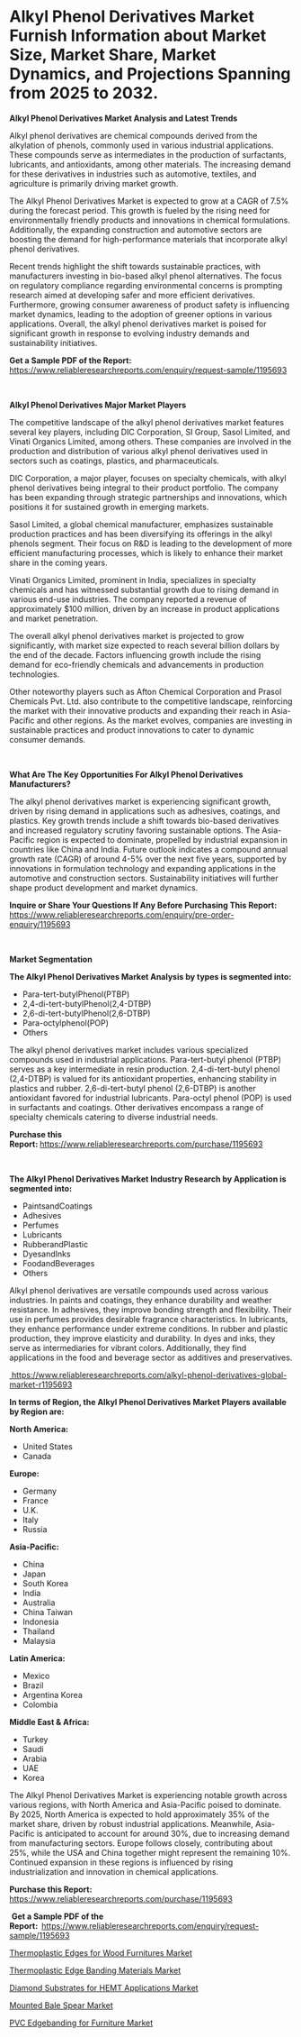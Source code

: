 <p><h1>Alkyl Phenol Derivatives Market Furnish Information about Market Size, Market Share, Market Dynamics, and Projections Spanning from 2025 to 2032.</h1></p><p><strong>Alkyl Phenol Derivatives Market Analysis and Latest Trends</strong></p>
<p><p>Alkyl phenol derivatives are chemical compounds derived from the alkylation of phenols, commonly used in various industrial applications. These compounds serve as intermediates in the production of surfactants, lubricants, and antioxidants, among other materials. The increasing demand for these derivatives in industries such as automotive, textiles, and agriculture is primarily driving market growth.</p><p>The Alkyl Phenol Derivatives Market is expected to grow at a CAGR of 7.5% during the forecast period. This growth is fueled by the rising need for environmentally friendly products and innovations in chemical formulations. Additionally, the expanding construction and automotive sectors are boosting the demand for high-performance materials that incorporate alkyl phenol derivatives.</p><p>Recent trends highlight the shift towards sustainable practices, with manufacturers investing in bio-based alkyl phenol alternatives. The focus on regulatory compliance regarding environmental concerns is prompting research aimed at developing safer and more efficient derivatives. Furthermore, growing consumer awareness of product safety is influencing market dynamics, leading to the adoption of greener options in various applications. Overall, the alkyl phenol derivatives market is poised for significant growth in response to evolving industry demands and sustainability initiatives.</p></p>
<p><strong>Get a Sample PDF of the Report:&nbsp;</strong> <a href="https://www.reliableresearchreports.com/enquiry/request-sample/1195693?utm_campaign=32&utm_medium=2&utm_source=Github&utm_content=ia&utm_term=22032025&utm_id=alkyl-phenol-derivatives">https://www.reliableresearchreports.com/enquiry/request-sample/1195693</a></p>
<p>&nbsp;</p>
<p><strong>Alkyl Phenol Derivatives Major Market Players</strong></p>
<p><p>The competitive landscape of the alkyl phenol derivatives market features several key players, including DIC Corporation, SI Group, Sasol Limited, and Vinati Organics Limited, among others. These companies are involved in the production and distribution of various alkyl phenol derivatives used in sectors such as coatings, plastics, and pharmaceuticals.</p><p>DIC Corporation, a major player, focuses on specialty chemicals, with alkyl phenol derivatives being integral to their product portfolio. The company has been expanding through strategic partnerships and innovations, which positions it for sustained growth in emerging markets.</p><p>Sasol Limited, a global chemical manufacturer, emphasizes sustainable production practices and has been diversifying its offerings in the alkyl phenols segment. Their focus on R&D is leading to the development of more efficient manufacturing processes, which is likely to enhance their market share in the coming years.</p><p>Vinati Organics Limited, prominent in India, specializes in specialty chemicals and has witnessed substantial growth due to rising demand in various end-use industries. The company reported a revenue of approximately $100 million, driven by an increase in product applications and market penetration.</p><p>The overall alkyl phenol derivatives market is projected to grow significantly, with market size expected to reach several billion dollars by the end of the decade. Factors influencing growth include the rising demand for eco-friendly chemicals and advancements in production technologies.</p><p>Other noteworthy players such as Afton Chemical Corporation and Prasol Chemicals Pvt. Ltd. also contribute to the competitive landscape, reinforcing the market with their innovative products and expanding their reach in Asia-Pacific and other regions. As the market evolves, companies are investing in sustainable practices and product innovations to cater to dynamic consumer demands.</p></p>
<p>&nbsp;</p>
<p><strong>What Are The Key Opportunities For Alkyl Phenol Derivatives Manufacturers?</strong></p>
<p><p>The alkyl phenol derivatives market is experiencing significant growth, driven by rising demand in applications such as adhesives, coatings, and plastics. Key growth trends include a shift towards bio-based derivatives and increased regulatory scrutiny favoring sustainable options. The Asia-Pacific region is expected to dominate, propelled by industrial expansion in countries like China and India. Future outlook indicates a compound annual growth rate (CAGR) of around 4-5% over the next five years, supported by innovations in formulation technology and expanding applications in the automotive and construction sectors. Sustainability initiatives will further shape product development and market dynamics.</p></p>
<p><strong>Inquire or Share Your Questions If Any Before Purchasing This Report:</strong> <a href="https://www.reliableresearchreports.com/enquiry/pre-order-enquiry/1195693?utm_campaign=32&utm_medium=2&utm_source=Github&utm_content=ia&utm_term=22032025&utm_id=alkyl-phenol-derivatives">https://www.reliableresearchreports.com/enquiry/pre-order-enquiry/1195693</a></p>
<p>&nbsp;</p>
<p><strong>Market Segmentation</strong></p>
<p><strong>The Alkyl Phenol Derivatives Market Analysis by types is segmented into:</strong></p>
<p><ul><li>Para-tert-butylPhenol(PTBP)</li><li>2,4-di-tert-butylPhenol(2,4-DTBP)</li><li>2,6-di-tert-butylPhenol(2,6-DTBP)</li><li>Para-octylphenol(POP)</li><li>Others</li></ul></p>
<p><p>The alkyl phenol derivatives market includes various specialized compounds used in industrial applications. Para-tert-butyl phenol (PTBP) serves as a key intermediate in resin production. 2,4-di-tert-butyl phenol (2,4-DTBP) is valued for its antioxidant properties, enhancing stability in plastics and rubber. 2,6-di-tert-butyl phenol (2,6-DTBP) is another antioxidant favored for industrial lubricants. Para-octyl phenol (POP) is used in surfactants and coatings. Other derivatives encompass a range of specialty chemicals catering to diverse industrial needs.</p></p>
<p><strong>Purchase this Report:&nbsp;</strong><a href="https://www.reliableresearchreports.com/purchase/1195693?utm_campaign=32&utm_medium=2&utm_source=Github&utm_content=ia&utm_term=22032025&utm_id=alkyl-phenol-derivatives">https://www.reliableresearchreports.com/purchase/1195693</a></p>
<p>&nbsp;</p>
<p><strong>The Alkyl Phenol Derivatives Market Industry Research by Application is segmented into:</strong></p>
<p><ul><li>PaintsandCoatings</li><li>Adhesives</li><li>Perfumes</li><li>Lubricants</li><li>RubberandPlastic</li><li>DyesandInks</li><li>FoodandBeverages</li><li>Others</li></ul></p>
<p><p>Alkyl phenol derivatives are versatile compounds used across various industries. In paints and coatings, they enhance durability and weather resistance. In adhesives, they improve bonding strength and flexibility. Their use in perfumes provides desirable fragrance characteristics. In lubricants, they enhance performance under extreme conditions. In rubber and plastic production, they improve elasticity and durability. In dyes and inks, they serve as intermediaries for vibrant colors. Additionally, they find applications in the food and beverage sector as additives and preservatives.</p></p>
<p><a href="https://www.reliableresearchreports.com/alkyl-phenol-derivatives-global-market-r1195693?utm_campaign=32&utm_medium=2&utm_source=Github&utm_content=ia&utm_term=22032025&utm_id=alkyl-phenol-derivatives">&nbsp;https://www.reliableresearchreports.com/alkyl-phenol-derivatives-global-market-r1195693</a></p>
<p><strong>In terms of Region, the Alkyl Phenol Derivatives Market Players available by Region are:</strong></p>
<p>
    <p> <strong> North America: </strong>
        <ul>
            <li>United States</li>
            <li>Canada</li>
        </ul>
        </p> 
    <p> <strong> Europe: </strong>
        <ul>
            <li>Germany</li>
            <li>France</li>
            <li>U.K.</li>
            <li>Italy</li>
            <li>Russia</li>
        </ul>
        </p> 
    <p> <strong> Asia-Pacific: </strong>
        <ul>
            <li>China</li>
            <li>Japan</li>
            <li>South Korea</li>
            <li>India</li>
            <li>Australia</li>
            <li>China Taiwan</li>
            <li>Indonesia</li>
            <li>Thailand</li>
            <li>Malaysia</li>
        </ul>
        </p> 
    <p> <strong> Latin America: </strong>
        <ul>
            <li>Mexico</li>
            <li>Brazil</li>
            <li>Argentina Korea</li>
            <li>Colombia</li>
        </ul>
        </p> 
    <p> <strong> Middle East & Africa: </strong>
        <ul>
            <li>Turkey</li>
            <li>Saudi</li>
            <li>Arabia</li>
            <li>UAE</li>
            <li>Korea</li>
        </ul>
    </p>
    </p>
<p><p>The Alkyl Phenol Derivatives Market is experiencing notable growth across various regions, with North America and Asia-Pacific poised to dominate. By 2025, North America is expected to hold approximately 35% of the market share, driven by robust industrial applications. Meanwhile, Asia-Pacific is anticipated to account for around 30%, due to increasing demand from manufacturing sectors. Europe follows closely, contributing about 25%, while the USA and China together might represent the remaining 10%. Continued expansion in these regions is influenced by rising industrialization and innovation in chemical applications.</p></p>
<p><strong>Purchase this Report: </strong><a href="https://www.reliableresearchreports.com/purchase/1195693?utm_campaign=32&utm_medium=2&utm_source=Github&utm_content=ia&utm_term=22032025&utm_id=alkyl-phenol-derivatives">https://www.reliableresearchreports.com/purchase/1195693</a></p>
<p>&nbsp;<strong>Get a Sample PDF of the Report:&nbsp;&nbsp;</strong><a href="https://www.reliableresearchreports.com/enquiry/request-sample/1195693?utm_campaign=32&utm_medium=2&utm_source=Github&utm_content=ia&utm_term=22032025&utm_id=alkyl-phenol-derivatives">https://www.reliableresearchreports.com/enquiry/request-sample/1195693</a></p>
<p><strong></strong></p>
<p><p><a href="https://github.com/rocicbenton/Market-Research-Report-List-1/blob/main/thermoplastic-edges-for-wood-furnitures-market.md?utm_campaign=32&utm_medium=2&utm_source=Github&utm_content=ia&utm_term=22032025&utm_id=alkyl-phenol-derivatives">Thermoplastic Edges for Wood Furnitures Market</a></p><p><a href="https://github.com/tahjaylestro/Market-Research-Report-List-1/blob/main/thermoplastic-edge-banding-materials-market.md?utm_campaign=32&utm_medium=2&utm_source=Github&utm_content=ia&utm_term=22032025&utm_id=alkyl-phenol-derivatives">Thermoplastic Edge Banding Materials Market</a></p><p><a href="https://github.com/ishikodehira/Market-Research-Report-List-1/blob/main/diamond-substrates-for-hemt-applications-market.md?utm_campaign=32&utm_medium=2&utm_source=Github&utm_content=ia&utm_term=22032025&utm_id=alkyl-phenol-derivatives">Diamond Substrates for HEMT Applications Market</a></p><p><a href="https://github.com/reeseberro3j/Market-Research-Report-List-1/blob/main/mounted-bale-spear-market.md?utm_campaign=32&utm_medium=2&utm_source=Github&utm_content=ia&utm_term=22032025&utm_id=alkyl-phenol-derivatives">Mounted Bale Spear Market</a></p><p><a href="https://github.com/filinjaic7/Market-Research-Report-List-1/blob/main/pvc-edgebanding-for-furniture-market.md?utm_campaign=32&utm_medium=2&utm_source=Github&utm_content=ia&utm_term=22032025&utm_id=alkyl-phenol-derivatives">PVC Edgebanding for Furniture Market</a></p></p>